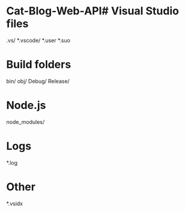 # Cat-Blog-Web-API# Visual Studio files
.vs/
*.vscode/
*.user
*.suo

# Build folders
bin/
obj/
Debug/
Release/

# Node.js
node_modules/

# Logs
*.log

# Other
*.vsidx
